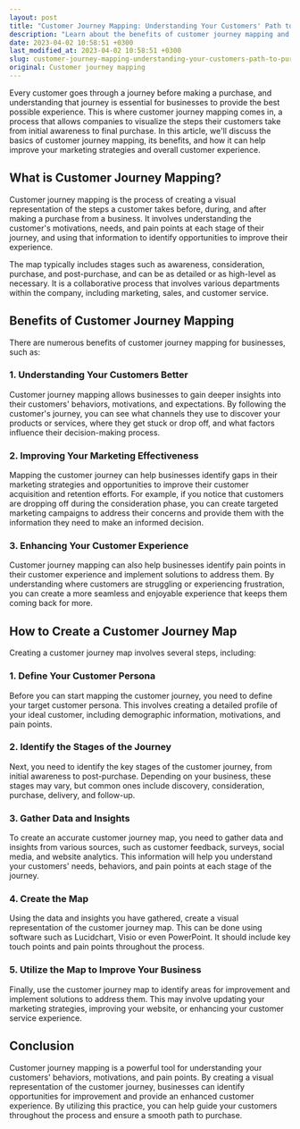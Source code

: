 ```yaml
---
layout: post
title: "Customer Journey Mapping: Understanding Your Customers' Path to Purchase"
description: "Learn about the benefits of customer journey mapping and how it can help businesses improve their marketing strategies and customer experience."
date: 2023-04-02 10:58:51 +0300
last_modified_at: 2023-04-02 10:58:51 +0300
slug: customer-journey-mapping-understanding-your-customers-path-to-purchase
original: Customer journey mapping
---
```

Every customer goes through a journey before making a purchase, and understanding that journey is essential for businesses to provide the best possible experience. This is where customer journey mapping comes in, a process that allows companies to visualize the steps their customers take from initial awareness to final purchase. In this article, we'll discuss the basics of customer journey mapping, its benefits, and how it can help improve your marketing strategies and overall customer experience.

## What is Customer Journey Mapping?

Customer journey mapping is the process of creating a visual representation of the steps a customer takes before, during, and after making a purchase from a business. It involves understanding the customer's motivations, needs, and pain points at each stage of their journey, and using that information to identify opportunities to improve their experience. 

The map typically includes stages such as awareness, consideration, purchase, and post-purchase, and can be as detailed or as high-level as necessary. It is a collaborative process that involves various departments within the company, including marketing, sales, and customer service. 

## Benefits of Customer Journey Mapping

There are numerous benefits of customer journey mapping for businesses, such as:

### 1. Understanding Your Customers Better

Customer journey mapping allows businesses to gain deeper insights into their customers' behaviors, motivations, and expectations. By following the customer's journey, you can see what channels they use to discover your products or services, where they get stuck or drop off, and what factors influence their decision-making process.

### 2. Improving Your Marketing Effectiveness

Mapping the customer journey can help businesses identify gaps in their marketing strategies and opportunities to improve their customer acquisition and retention efforts. For example, if you notice that customers are dropping off during the consideration phase, you can create targeted marketing campaigns to address their concerns and provide them with the information they need to make an informed decision.

### 3. Enhancing Your Customer Experience

Customer journey mapping can also help businesses identify pain points in their customer experience and implement solutions to address them. By understanding where customers are struggling or experiencing frustration, you can create a more seamless and enjoyable experience that keeps them coming back for more.

## How to Create a Customer Journey Map

Creating a customer journey map involves several steps, including:

### 1. Define Your Customer Persona

Before you can start mapping the customer journey, you need to define your target customer persona. This involves creating a detailed profile of your ideal customer, including demographic information, motivations, and pain points.

### 2. Identify the Stages of the Journey

Next, you need to identify the key stages of the customer journey, from initial awareness to post-purchase. Depending on your business, these stages may vary, but common ones include discovery, consideration, purchase, delivery, and follow-up.

### 3. Gather Data and Insights

To create an accurate customer journey map, you need to gather data and insights from various sources, such as customer feedback, surveys, social media, and website analytics. This information will help you understand your customers' needs, behaviors, and pain points at each stage of the journey.

### 4. Create the Map

Using the data and insights you have gathered, create a visual representation of the customer journey map. This can be done using software such as Lucidchart, Visio or even PowerPoint. It should include key touch points and pain points throughout the process.

### 5. Utilize the Map to Improve Your Business

Finally, use the customer journey map to identify areas for improvement and implement solutions to address them. This may involve updating your marketing strategies, improving your website, or enhancing your customer service experience.

## Conclusion

Customer journey mapping is a powerful tool for understanding your customers' behaviors, motivations, and pain points. By creating a visual representation of the customer journey, businesses can identify opportunities for improvement and provide an enhanced customer experience. By utilizing this practice, you can help guide your customers throughout the process and ensure a smooth path to purchase.